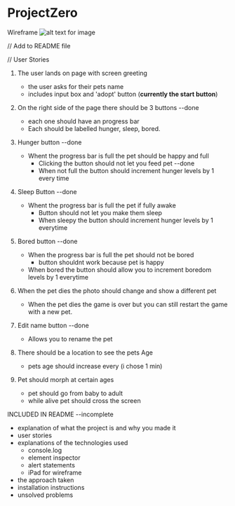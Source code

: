 # ProjectZero

Wireframe
![alt text for image](./relative/path/to/image)

// Add to README file

// User Stories

1. The user lands on page with screen greeting 
    - the user asks for their pets name
    - includes input box and 'adopt' button (**currently the start button**)

2. On the right side of the page there should be 3 buttons --done
    - each one should have an progress bar 
    - Each should be labelled hunger, sleep, bored. 

3. Hunger button --done
    - Whent the progress bar is full the pet should be happy and full
        - Clicking the button should not let you feed pet --done
        - When not full the button should increment hunger levels by 1 every time

4. Sleep Button --done
    - Whent the progress bar is full the pet if fully awake
        - Button should not let you make them sleep
        - When sleepy the button should increment hunger levels by 1 everytime

5. Bored button --done
    - When the progress bar is full the pet should not be bored
        - button shouldnt work because pet is happy
    - When bored the button should allow you to increment boredom levels by 1 everytime

6. When the pet dies the photo should change and show a different pet
    - When the pet dies the game is over but you can still restart the game with a new pet.

7. Edit name button --done
    - Allows you to rename the pet

8. There should be a location to see the pets Age
    - pets age should increase every (i chose 1 min)

9. Pet should morph at certain ages
    - pet should go from baby to adult
    - while alive pet should cross the screen


INCLUDED IN README --incomplete
- explanation of what the project is and why you made it
- user stories
- explanations of the technologies used
    - console.log
    - element inspector
    - alert statements
    - iPad for wireframe
- the approach taken
- installation instructions
- unsolved problems


    